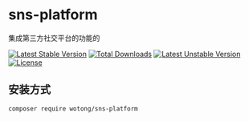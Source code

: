 # sns-platform

集成第三方社交平台的功能的 

[![Latest Stable Version](https://poser.pugx.org/barbery/social-login/v/stable)](https://packagist.org/packages/wotong/sns-platform) [![Total Downloads](https://poser.pugx.org/barbery/social-login/downloads)](https://packagist.org/packages/wotong/sns-platform) [![Latest Unstable Version](https://poser.pugx.org/barbery/social-login/v/unstable)](https://packagist.org/packages/wotong/sns-platform) [![License](https://poser.pugx.org/barbery/social-login/license)](https://packagist.org/packages/wotong/sns-platform)

## 安装方式
```
composer require wotong/sns-platform
```
